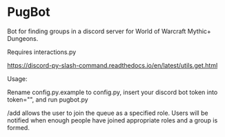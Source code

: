 # PugBot

Bot for finding groups in a discord server for World of Warcraft Mythic+ Dungeons.



Requires interactions.py

https://discord-py-slash-command.readthedocs.io/en/latest/utils.get.html


Usage:

Rename config.py.example to config.py, insert your discord bot token into token="", and run pugbot.py

/add allows the user to join the queue as a specified role.
Users will be notified when enough people have joined appropriate roles and a group is formed.
